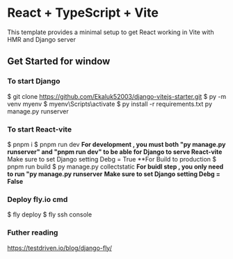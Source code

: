 # React + TypeScript + Vite

This template provides a minimal setup to get React working in Vite with HMR and Django server

## Get Started for window

### To start Django
$ git clone https://github.com/Ekaluk52003/django-vitejs-starter.git
$ py -m venv myenv
$ myenv\Scripts\activate
$ py install -r requirements.txt
 py manage.py runserver

### To start React-vite
$ pnpm i
$ pnpm run dev
**For development , you must both "py manage.py runserver" and "pnpm run dev" to be able for Django to serve React-vite**
Make sure to set Django setting Debg = True
**For Build to production
$ pnpm run build
$ py manage.py collectstatic
**For buidl step , you only need to run "py manage.py runserver**
**Make sure to set Django setting Debg = False**

### Deploy fly.io cmd
$ fly deploy
$ fly ssh console
### Futher reading
https://testdriven.io/blog/django-fly/
